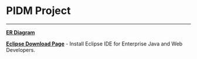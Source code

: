 # PIDM Project

---
**[ER Diagram](https://docs.google.com/drawings/d/1VZcaGZ_UU13ffWSm03bHp3okLFTBLCBLG6D7UOjPKDY/edit)**

**[Eclipse Download Page](https://www.eclipse.org/downloads/packages/release/2022-03/r/eclipse-ide-enterprise-java-and-web-developers)** - Install Eclipse IDE for Enterprise Java and Web Developers. 
